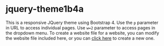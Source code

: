 # jquery-theme1b4a
This is a responsive JQuery theme using Bootstrap 4.  Use the `p` parameter in URL to access individual pages.  Use `w=2` parameter to access pages in the dropdown menu.  To create a website file for a website, you can modify the website file included here, or you can [click here](http://emrickj.github.io/gwc) to create a new one.
